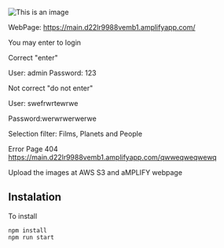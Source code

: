 ![This is an image](https://frontendfactored.s3.us-west-1.amazonaws.com/logo.png)


WebPage: https://main.d22lr9988vemb1.amplifyapp.com/

You may enter to login

Correct "enter"

User: admin
Password: 123

Not correct "do not enter"

User: swefrwrtewrwe

Password:werwrwerwerwe

Selection filter:  Films, Planets and People

Error Page 404
https://main.d22lr9988vemb1.amplifyapp.com/qwweqweqwewq


Upload the images at AWS S3 and aMPLIFY webpage

## Instalation
To install
```
npm install 
npm run start

